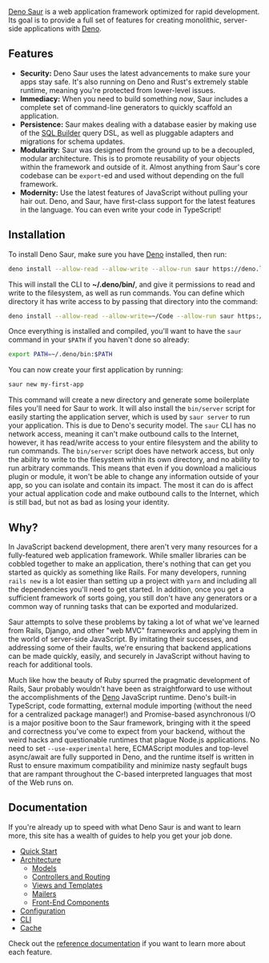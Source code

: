 [Deno Saur][] is a web application framework optimized for rapid
development. Its goal is to provide a full set of features for creating
monolithic, server-side applications with [Deno][].

## Features

- **Security:** Deno Saur uses the latest advancements to make sure your
  apps stay safe. It's also running on Deno and Rust's extremely stable
  runtime, meaning you're protected from lower-level issues.
- **Immediacy:** When you need to build something *now*, Saur includes a
  complete set of command-line generators to quickly scaffold an
  application.
- **Persistence:** Saur makes dealing with a database easier by making
  use of the [SQL Builder][] query DSL, as well as pluggable adapters
  and migrations for schema updates.
- **Modularity:** Saur was designed from the ground up to be a
  decoupled, modular architecture. This is to promote reusability of
  your objects within the framework and outside of it. Almost anything
  from Saur's core codebase can be `export`-ed and used without
  depending on the full framework.
- **Modernity:** Use the latest features of JavaScript without pulling
  your hair out. Deno, and Saur, have first-class support for the latest
  features in the language. You can even write your code in TypeScript!

## Installation

To install Deno Saur, make sure you have [Deno][] installed, then run:

```bash
deno install --allow-read --allow-write --allow-run saur https://deno.land/x/saur/cli.js
```

This will install the CLI to **~/.deno/bin/**, and give it permissions
to read and write to the filesystem, as well as run commands. You can
define which directory it has write access to by passing that
directory into the command:

```bash
deno install --allow-read --allow-write=~/Code --allow-run saur https://deno.land/x/saur/cli.js
```

Once everything is installed and compiled, you'll want to have the
`saur` command in your `$PATH` if you haven't done so already:

```bash
export PATH=~/.deno/bin:$PATH
```

You can now create your first application by running:

```bash
saur new my-first-app
```

This command will create a new directory and generate some boilerplate
files you'll need for Saur to work. It will also install the
`bin/server` script for easily starting the application server, which is
used by `saur server` to run your application. This is due to Deno's
security model. The `saur` CLI has no network access, meaning it can't
make outbound calls to the Internet, however, it has read/write access
to your entire filesystem and the ability to run commands. The `bin/server`
script does have network access, but only the ability to write to the
filesystem within its own directory, and no ability to run arbitrary
commands. This means that even if you download a malicious plugin or
module, it won't be able to change any information outside of your app,
so you can isolate and contain its impact. The most it can do is affect
your actual application code and make outbound calls to the Internet,
which is still bad, but not as bad as losing your identity.

## Why?

In JavaScript backend development, there aren't very many resources for
a fully-featured web application framework. While smaller libraries can
be cobbled together to make an application, there's nothing that can get
you started as quickly as something like Rails. For many developers,
running `rails new` is a lot easier than setting up a project with
`yarn` and including all the dependencies you'll need to get started. In
addition, once you get a sufficient framework of sorts going, you still
don't have any generators or a common way of running tasks that can be
exported and modularized.

Saur attempts to solve these problems by taking a lot of what we've
learned from Rails, Django, and other "web MVC" frameworks and applying
them in the world of server-side JavaScript. By imitating their
successes, and addressing some of their faults, we're ensuring that
backend applications can be made quickly, easily, and securely in
JavaScript without having to reach for additional tools.

Much like how the beauty of Ruby spurred the pragmatic development of
Rails, Saur probably wouldn't have been as straightforward to use
without the accomplishments of the [Deno][] JavaScript runtime. Deno's
built-in TypeScript, code formatting, external module importing (without
the need for a centralized package manager!) and Promise-based
asynchronous I/O is a major positive boon to the Saur framework,
bringing with it the speed and correctness you've come to expect from
your backend, without the weird hacks and questionable runtimes that
plague Node.js applications. No need to set `--use-experimental` here,
ECMAScript modules and top-level async/await are fully supported in
Deno, and the runtime itself is written in Rust to ensure maximum
compatibility and minimize nasty segfault bugs that are rampant
throughout the C-based interpreted languages that most of the Web runs
on.

## Documentation

If you're already up to speed with what Deno Saur is and want to learn
more, this site has a wealth of guides to help you get your job done.

- [Quick Start](start.html)
- [Architecture](architecture.html)
  - [Models](models.html)
  - [Controllers and Routing](controllers.html)
  - [Views and Templates](views.html)
  - [Mailers](mailers.html)
  - [Front-End Components](components.html)
- [Configuration](configuration.html)
- [CLI](cli.html)
- [Cache](cache.html)

Check out the [reference documentation][] if you want to learn more
about each feature.

[Deno Saur]: https://denosaur.org
[Deno]: https://deno.land
[reference documentation]: https://api.denosaur.org
[Django]: https://djangoproject.com
[Ruby on Rails]: https://rubyonrails.org
[SQL Builder]: https://github.com/manyuanrong/sql-builder
